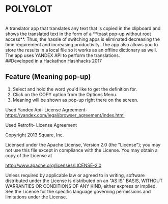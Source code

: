 # POLYGLOT
<br>
A translator app that translates any text that is copied in the clipboard and shows the translated text in the form of a **toast pop-up without root access**. Thus, the hassle of switching apps is eliminated decreasing the time requirement and increasing productivity. The app also allows you to store the results in a local file so it works as an offline dictionary as well. The app uses YANDEX API to perform the translations.<br>
##Developed in a Hackathon Hashhacks 2017

## Feature (Meaning pop-up) 
1. Select and hold the word you'd like to get the definition for.
2. Click on the COPY option from the Options Menu.
3. Meaning will be shown as pop-up right there on the screen.



Used Yandex Api-
License Agreement-https://yandex.com/legal/browser_agreement/index.html



Used Retrofit-
License Agreement

Copyright 2013 Square, Inc.

Licensed under the Apache License, Version 2.0 (the "License");
you may not use this file except in compliance with the License.
You may obtain a copy of the License at

   http://www.apache.org/licenses/LICENSE-2.0

Unless required by applicable law or agreed to in writing, software
distributed under the License is distributed on an "AS IS" BASIS,
WITHOUT WARRANTIES OR CONDITIONS OF ANY KIND, either express or implied.
See the License for the specific language governing permissions and
limitations under the License.
